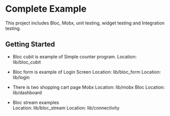 # Complete Example

This project includes Bloc, Mobx, unit testing, widget testing and Integration testing.

## Getting Started

- Bloc cubit is example of Simple counter program. Location: lib/bloc_cubit

- Bloc form is example of Login Screen Location: lib/bloc_form Location: lib/login

- There is two shopping cart page Mobx Location: lib/mobx Bloc Location: lib/dashboard

- Bloc stream examples  
  Location: lib/bloc_stream Location: lib/connectivity


